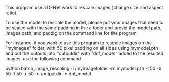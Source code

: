 This program use a DFNet work to rescale images (change size and aspect ratio).

To use the model to rescale the model, please put your images that need to be scaled with the same padding in the a foder and provid the model path, images path, and paddig on the command line for the program

For instance, if you want to use this program to rescale images on the "myimages" folder, with 50 pixel padding on all sides using mymodel.pth and put the outputs into "outputdir" with "dnf_model" added to the resulted images, use the following command

python batch_image_rescaling -i /myimagefolder -m mymodel.pth -t 50 -b 50 -l 50 -r 50 -o /outputdir -d dnf_model

 
    
